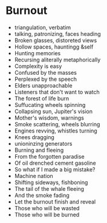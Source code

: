 # Burnout
 - triangulation, verbatim
 - talking, patronizing, faces heading
 - Broken glasses, distoreted views
 - Hollow spaces, hauntingg &self
 - Hunting memories
 - Recursing aliterally metaphorically
 - Complexity is easy
 - Confused by the masses
 - Perplexed by the speech
 - Elders unapproachable
 - Listeners that don't want to watch
 - The forest of life burn
 - Suffucating wheels spinning
 - Collapsing sun, Jupiter's vision
 - Mother's wisdom, warnings
 - Smoke scattering, wheels blurring
 - Engines revving, whistles turning
 - Knees dragging
 - unioninzing generators
 - Burning and fleeing
 - From the forgotten paradise
 - Of oil drenched cement gasoline
 - So what if I made a big mistake?
 - Machine nation
 - Shifting sideways, fishboning
 - The tail of the whale fleeing
 - And the smoke fading
 - Let the burnout finish and reveal
 - Those who will be wasted
 - Those who will be burned
